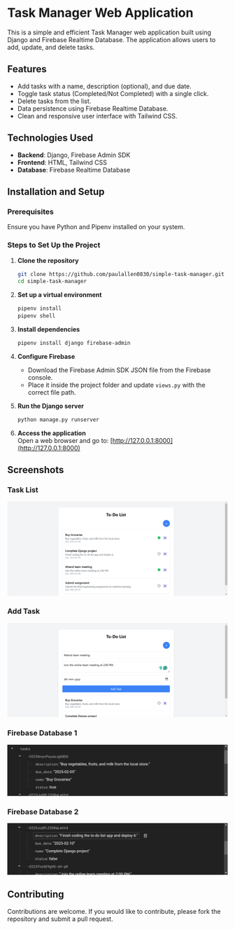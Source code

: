 # Task Manager Web Application

This is a simple and efficient Task Manager web application built using Django and Firebase Realtime Database. The application allows users to add, update, and delete tasks.

## Features

- Add tasks with a name, description (optional), and due date.  
- Toggle task status (Completed/Not Completed) with a single click.  
- Delete tasks from the list.  
- Data persistence using Firebase Realtime Database.  
- Clean and responsive user interface with Tailwind CSS.  

## Technologies Used

- **Backend**: Django, Firebase Admin SDK  
- **Frontend**: HTML, Tailwind CSS
- **Database**: Firebase Realtime Database  

## Installation and Setup

### Prerequisites
Ensure you have Python and Pipenv installed on your system.

### Steps to Set Up the Project

1. **Clone the repository**  
   ```sh
   git clone https://github.com/paulallen0830/simple-task-manager.git
   cd simple-task-manager
   ```

2. **Set up a virtual environment**  
   ```sh
   pipenv install
   pipenv shell
   ```

3. **Install dependencies**  
   ```sh
   pipenv install django firebase-admin
   ```

4. **Configure Firebase**  
   - Download the Firebase Admin SDK JSON file from the Firebase console.  
   - Place it inside the project folder and update `views.py` with the correct file path.  

5. **Run the Django server**  
   ```sh
   python manage.py runserver
   ```

6. **Access the application**  
   Open a web browser and go to: [http://127.0.0.1:8000](http://127.0.0.1:8000)

## Screenshots

### Task List
![Task List Screenshot](assets/task_list.png)

### Add Task
![Add Task Screenshot](assets/add_task.png)

### Firebase Database 1
![Firebase Database Screenshot 1](assets/database_1.png)

### Firebase Database 2
![Firebase Database Screenshot 2](assets/database_2.png)

## Contributing

Contributions are welcome. If you would like to contribute, please fork the repository and submit a pull request.  
